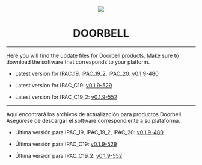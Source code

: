 <p align="center">
  <img src="https://surix.net/images/logo-scrolled.png" />
</p>

# <h1 align="center">DOORBELL</h1>

---

Here you will find the update files for Doorbell products. Make sure to download the software that corresponds to your platform.

- Latest version for IPAC_19, IPAC_19_2, IPAC_20: [v0.1.9-480](https://github.com/surixArg/doorbell/tree/main/v0.1.9-480)

- Latest version for IPAC_C19: [v0.1.9-529](https://github.com/surixArg/doorbell/tree/main/v0.1.9-529)

- Latest version for IPAC_C19_2: [v0.1.9-552](https://github.com/surixArg/doorbell/tree/main/v0.1.9-552)

---

Aquí encontrará los archivos de actualización para productos Doorbell. Asegúrese de descargar el software correspondiente a su plataforma.

- Última versión para IPAC_19, IPAC_19_2, IPAC_20: [v0.1.9-480](https://github.com/surixArg/doorbell/tree/main/v0.1.9-480)

- Última versión para IPAC_C19: [v0.1.9-529](https://github.com/surixArg/doorbell/tree/main/v0.1.9-529)

- Última versión para IPAC_C19_2: [v0.1.9-552](https://github.com/surixArg/doorbell/tree/main/v0.1.9-552)
